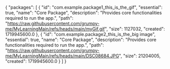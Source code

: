 {
  "packages": [
    {
      "id": "com.example.package1_this_is_the_gif",
      "essential": true,
      "name": "Core Package",
      "description": "Provides core functionalities required to run the app.",
      "path": "https://raw.githubusercontent.com/grumpy-me/MyLearningMain/refs/heads/main/myGif.gif",
      "size": 1127032,
      "created": 1719945600.0
    },
     {
      "id": "com.example.package2_this_is_the_big image",
      "essential": true,
      "name": "Core Package",
      "description": "Provides core functionalities required to run the app.",
      "path": "https://raw.githubusercontent.com/grumpy-me/MyLearningMain/refs/heads/main/DSC08684.JPG",
      "size": 21204005,
      "created": 1719945600.0
    }
  ]
}
